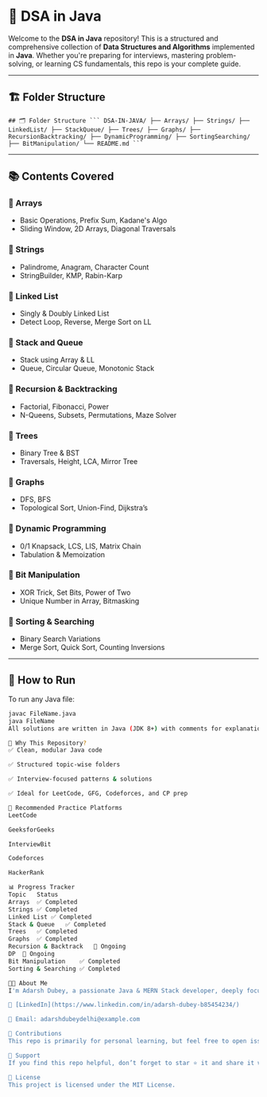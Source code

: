 # 🧠 DSA in Java

Welcome to the **DSA in Java** repository! This is a structured and comprehensive collection of **Data Structures and Algorithms** implemented in **Java**. Whether you're preparing for interviews, mastering problem-solving, or learning CS fundamentals, this repo is your complete guide.

---

## 🏗️ Folder Structure
<pre lang="markdown"><code>## 🗂️ Folder Structure ``` DSA-IN-JAVA/ ├── Arrays/ ├── Strings/ ├── LinkedList/ ├── StackQueue/ ├── Trees/ ├── Graphs/ ├── RecursionBacktracking/ ├── DynamicProgramming/ ├── SortingSearching/ ├── BitManipulation/ └── README.md ``` </code></pre>
---

## 📚 Contents Covered

### 🔹 Arrays
- Basic Operations, Prefix Sum, Kadane's Algo
- Sliding Window, 2D Arrays, Diagonal Traversals

### 🔹 Strings
- Palindrome, Anagram, Character Count
- StringBuilder, KMP, Rabin-Karp

### 🔹 Linked List
- Singly & Doubly Linked List
- Detect Loop, Reverse, Merge Sort on LL

### 🔹 Stack and Queue
- Stack using Array & LL
- Queue, Circular Queue, Monotonic Stack

### 🔹 Recursion & Backtracking
- Factorial, Fibonacci, Power
- N-Queens, Subsets, Permutations, Maze Solver

### 🔹 Trees
- Binary Tree & BST
- Traversals, Height, LCA, Mirror Tree

### 🔹 Graphs
- DFS, BFS
- Topological Sort, Union-Find, Dijkstra’s

### 🔹 Dynamic Programming
- 0/1 Knapsack, LCS, LIS, Matrix Chain
- Tabulation & Memoization

### 🔹 Bit Manipulation
- XOR Trick, Set Bits, Power of Two
- Unique Number in Array, Bitmasking

### 🔹 Sorting & Searching
- Binary Search Variations
- Merge Sort, Quick Sort, Counting Inversions

---

## 🚀 How to Run

To run any Java file:

```bash
javac FileName.java
java FileName
All solutions are written in Java (JDK 8+) with comments for explanation. No external libraries required.

🧠 Why This Repository?
✅ Clean, modular Java code

✅ Structured topic-wise folders

✅ Interview-focused patterns & solutions

✅ Ideal for LeetCode, GFG, Codeforces, and CP prep

📌 Recommended Practice Platforms
LeetCode

GeeksforGeeks

InterviewBit

Codeforces

HackerRank

📊 Progress Tracker
Topic	Status
Arrays	✅ Completed
Strings	✅ Completed
Linked List	✅ Completed
Stack & Queue	✅ Completed
Trees	✅ Completed
Graphs	✅ Completed
Recursion & Backtrack	🚧 Ongoing
DP	🚧 Ongoing
Bit Manipulation	✅ Completed
Sorting & Searching	✅ Completed

🧑‍💻 About Me
I'm Adarsh Dubey, a passionate Java & MERN Stack developer, deeply focused on mastering Data Structures and Algorithms for software engineering interviews and competitive programming.

💼 [LinkedIn](https://www.linkedin.com/in/adarsh-dubey-b85454234/)

📧 Email: adarshdubeydelhi@example.com

🤝 Contributions
This repo is primarily for personal learning, but feel free to open issues or suggest improvements.

🌟 Support
If you find this repo helpful, don’t forget to star ⭐ it and share it with your fellow learners. Your support keeps me going!

📜 License
This project is licensed under the MIT License.

